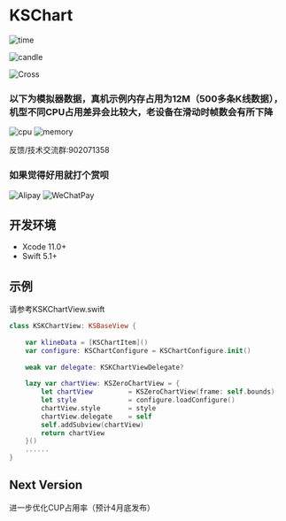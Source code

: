 # KSChart
![time](https://github.com/saeipi/KSChart/blob/master/Resources/time.jpg)

![candle](https://github.com/saeipi/KSChart/blob/master/Resources/candle.jpg)

![Cross](https://github.com/saeipi/KSChart/blob/master/Resources/Cross.png)

### 以下为模拟器数据，真机示例内存占用为12M（500多条K线数据），机型不同CPU占用差异会比较大，老设备在滑动时帧数会有所下降
![cpu](https://github.com/saeipi/KSChart/blob/master/Resources/cpu.jpeg)
![memory](https://github.com/saeipi/KSChart/blob/master/Resources/memory.jpeg)

反馈/技术交流群:902071358

### 如果觉得好用就打个赏呗
![Alipay](https://github.com/saeipi/KSChart/blob/master/Resources/Alipay.jpg)
![WeChatPay](https://github.com/saeipi/KSChart/blob/master/Resources/WeChatPay.jpeg)

## 开发环境
- Xcode 11.0+
- Swift 5.1+

## 示例
请参考KSKChartView.swift
```swift
class KSKChartView: KSBaseView {
    
    var klineData = [KSChartItem]()
    var configure: KSChartConfigure = KSChartConfigure.init()
    
    weak var delegate: KSKChartViewDelegate?
    
    lazy var chartView: KSZeroChartView = {
        let chartView         = KSZeroChartView(frame: self.bounds)
        let style             = configure.loadConfigure()
        chartView.style       = style
        chartView.delegate    = self
        self.addSubview(chartView)
        return chartView
    }()
    ......
}
```
## Next Version
进一步优化CUP占用率（预计4月底发布）
